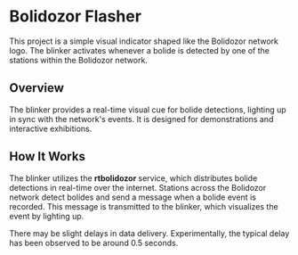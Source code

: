 # Bolidozor Flasher

This project is a simple visual indicator shaped like the Bolidozor network logo. The blinker activates whenever a bolide is detected by one of the stations within the Bolidozor network.

## Overview

The blinker provides a real-time visual cue for bolide detections, lighting up in sync with the network's events. It is designed for demonstrations and interactive exhibitions.

## How It Works

The blinker utilizes the **rtbolidozor** service, which distributes bolide detections in real-time over the internet. Stations across the Bolidozor network detect bolides and send a message when a bolide event is recorded. This message is transmitted to the blinker, which visualizes the event by lighting up.

There may be slight delays in data delivery. Experimentally, the typical delay has been observed to be around 0.5 seconds.
